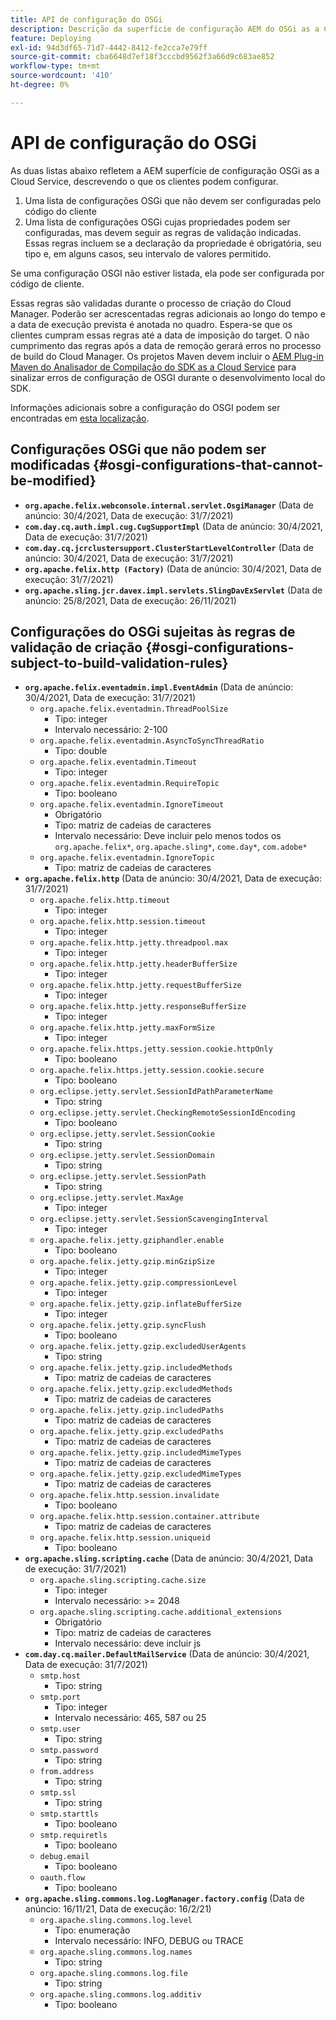 ```yaml
---
title: API de configuração do OSGi
description: Descrição da superfície de configuração AEM do OSGi as a Cloud Service
feature: Deploying
exl-id: 94d3df65-71d7-4442-8412-fe2cca7e79ff
source-git-commit: cba6648d7ef18f3cccbd9562f3a66d9c683ae852
workflow-type: tm+mt
source-wordcount: '410'
ht-degree: 0%

---
```


# API de configuração do OSGi

As duas listas abaixo refletem a AEM superfície de configuração OSGi as a Cloud Service, descrevendo o que os clientes podem configurar.

1. Uma lista de configurações OSGi que não devem ser configuradas pelo código do cliente
1. Uma lista de configurações OSGi cujas propriedades podem ser configuradas, mas devem seguir as regras de validação indicadas. Essas regras incluem se a declaração da propriedade é obrigatória, seu tipo e, em alguns casos, seu intervalo de valores permitido.

Se uma configuração OSGI não estiver listada, ela pode ser configurada por código de cliente.

Essas regras são validadas durante o processo de criação do Cloud Manager. Poderão ser acrescentadas regras adicionais ao longo do tempo e a data de execução prevista é anotada no quadro. Espera-se que os clientes cumpram essas regras até a data de imposição do target. O não cumprimento das regras após a data de remoção gerará erros no processo de build do Cloud Manager. Os projetos Maven devem incluir o [AEM Plug-in Maven do Analisador de Compilação do SDK as a Cloud Service](https://experienceleague.adobe.com/docs/experience-manager-core-components/using/developing/archetype/build-analyzer-maven-plugin.html) para sinalizar erros de configuração de OSGI durante o desenvolvimento local do SDK.

Informações adicionais sobre a configuração do OSGI podem ser encontradas em [esta localização](/help/implementing/deploying/configuring-osgi.md).

## Configurações OSGi que não podem ser modificadas {#osgi-configurations-that-cannot-be-modified}

* **`org.apache.felix.webconsole.internal.servlet.OsgiManager`** (Data de anúncio: 30/4/2021, Data de execução: 31/7/2021)
* **`com.day.cq.auth.impl.cug.CugSupportImpl`** (Data de anúncio: 30/4/2021, Data de execução: 31/7/2021)
* **`com.day.cq.jcrclustersupport.ClusterStartLevelController`** (Data de anúncio: 30/4/2021, Data de execução: 31/7/2021)
* **`org.apache.felix.http (Factory)`** (Data de anúncio: 30/4/2021, Data de execução: 31/7/2021)
* **`org.apache.sling.jcr.davex.impl.servlets.SlingDavExServlet`** (Data de anúncio: 25/8/2021, Data de execução: 26/11/2021)

## Configurações do OSGi sujeitas às regras de validação de criação {#osgi-configurations-subject-to-build-validation-rules}

* **`org.apache.felix.eventadmin.impl.EventAdmin`** (Data de anúncio: 30/4/2021, Data de execução: 31/7/2021)
   * `org.apache.felix.eventadmin.ThreadPoolSize`
      * Tipo: integer
      * Intervalo necessário: 2-100
   * `org.apache.felix.eventadmin.AsyncToSyncThreadRatio`
      * Tipo: double
   * `org.apache.felix.eventadmin.Timeout`
      * Tipo: integer
   * `org.apache.felix.eventadmin.RequireTopic`
      * Tipo: booleano
   * `org.apache.felix.eventadmin.IgnoreTimeout`
      * Obrigatório
      * Tipo: matriz de cadeias de caracteres
      * Intervalo necessário: Deve incluir pelo menos todos os `org.apache.felix*`, `org.apache.sling*`, `come.day*`, `com.adobe*`
   * `org.apache.felix.eventadmin.IgnoreTopic`
      * Tipo: matriz de cadeias de caracteres
* **`org.apache.felix.http`** (Data de anúncio: 30/4/2021, Data de execução: 31/7/2021)
   * `org.apache.felix.http.timeout`
      * Tipo: integer
   * `org.apache.felix.http.session.timeout`
      * Tipo: integer
   * `org.apache.felix.http.jetty.threadpool.max`
      * Tipo: integer
   * `org.apache.felix.http.jetty.headerBufferSize`
      * Tipo: integer
   * `org.apache.felix.http.jetty.requestBufferSize`
      * Tipo: integer
   * `org.apache.felix.http.jetty.responseBufferSize`
      * Tipo: integer
   * `org.apache.felix.http.jetty.maxFormSize`
      * Tipo: integer
   * `org.apache.felix.https.jetty.session.cookie.httpOnly`
      * Tipo: booleano
   * `org.apache.felix.https.jetty.session.cookie.secure`
      * Tipo: booleano
   * `org.eclipse.jetty.servlet.SessionIdPathParameterName`
      * Tipo: string
   * `org.eclipse.jetty.servlet.CheckingRemoteSessionIdEncoding`
      * Tipo: booleano
   * `org.eclipse.jetty.servlet.SessionCookie`
      * Tipo: string
   * `org.eclipse.jetty.servlet.SessionDomain`
      * Tipo: string
   * `org.eclipse.jetty.servlet.SessionPath`
      * Tipo: string
   * `org.eclipse.jetty.servlet.MaxAge`
      * Tipo: integer
   * `org.eclipse.jetty.servlet.SessionScavengingInterval`
      * Tipo: integer
   * `org.apache.felix.jetty.gziphandler.enable`
      * Tipo: booleano
   * `org.apache.felix.jetty.gzip.minGzipSize`
      * Tipo: integer
   * `org.apache.felix.jetty.gzip.compressionLevel`
      * Tipo: integer
   * `org.apache.felix.jetty.gzip.inflateBufferSize`
      * Tipo: integer
   * `org.apache.felix.jetty.gzip.syncFlush`
      * Tipo: booleano
   * `org.apache.felix.jetty.gzip.excludedUserAgents`
      * Tipo: string
   * `org.apache.felix.jetty.gzip.includedMethods`
      * Tipo: matriz de cadeias de caracteres
   * `org.apache.felix.jetty.gzip.excludedMethods`
      * Tipo: matriz de cadeias de caracteres
   * `org.apache.felix.jetty.gzip.includedPaths`
      * Tipo: matriz de cadeias de caracteres
   * `org.apache.felix.jetty.gzip.excludedPaths`
      * Tipo: matriz de cadeias de caracteres
   * `org.apache.felix.jetty.gzip.includedMimeTypes`
      * Tipo: matriz de cadeias de caracteres
   * `org.apache.felix.jetty.gzip.excludedMimeTypes`
      * Tipo: matriz de cadeias de caracteres
   * `org.apache.felix.http.session.invalidate`
      * Tipo: booleano
   * `org.apache.felix.http.session.container.attribute`
      * Tipo: matriz de cadeias de caracteres
   * `org.apache.felix.http.session.uniqueid`
      * Tipo: booleano
* **`org.apache.sling.scripting.cache`** (Data de anúncio: 30/4/2021, Data de execução: 31/7/2021)
   * `org.apache.sling.scripting.cache.size`
      * Tipo: integer
      * Intervalo necessário: >= 2048
   * `org.apache.sling.scripting.cache.additional_extensions`
      * Obrigatório
      * Tipo: matriz de cadeias de caracteres
      * Intervalo necessário: deve incluir js
* **`com.day.cq.mailer.DefaultMailService`** (Data de anúncio: 30/4/2021, Data de execução: 31/7/2021)
   * `smtp.host`
      * Tipo: string
   * `smtp.port`
      * Tipo: integer
      * Intervalo necessário: 465, 587 ou 25
   * `smtp.user`
      * Tipo: string
   * `smtp.password`
      * Tipo: string
   * `from.address`
      * Tipo: string
   * `smtp.ssl`
      * Tipo: string
   * `smtp.starttls`
      * Tipo: booleano
   * `smtp.requiretls`
      * Tipo: booleano
   * `debug.email`
      * Tipo: booleano
   * `oauth.flow`
      * Tipo: booleano
* **`org.apache.sling.commons.log.LogManager.factory.config`** (Data de anúncio: 16/11/21, Data de execução: 16/2/21)
   * `org.apache.sling.commons.log.level`
      * Tipo: enumeração
      * Intervalo necessário: INFO, DEBUG ou TRACE
   * `org.apache.sling.commons.log.names`
      * Tipo: string
   * `org.apache.sling.commons.log.file`
      * Tipo: string
   * `org.apache.sling.commons.log.additiv`
      * Tipo: booleano